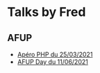 Talks by Fred
=============

AFUP
----

- [Apéro PHP du 25/03/2021](2021-03-25_Acronymes/index.html)
- [AFUP Day du 11/06/2021](2021-06-11_Hexagonal/index.html)
